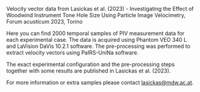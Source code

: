 Velocity vector data from Lasickas et al. (2023) - Investigating the Effect of Woodwind Instrument Tone Hole Size Using Particle Image Velocimetry, Forum acusticum 2023, Torino


Here you can find 2000 temporal samples of PIV measurement data for each experimental case. The data is acquired using Phantom VEO 340 L and LaVision DaVis 10.2.1 software. The pre-processing was performed to extract velocity vectors using PaIRS-UniNa software. 

The exact experimental configuration and the pre-processing steps together with some results are published in Lasickas et al. (2023). 

For more information or extra samples please contact lasickas@mdw.ac.at.
